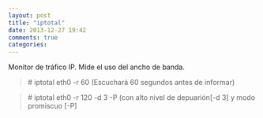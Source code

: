```yaml
---
layout: post
title: "iptotal"
date: 2013-12-27 19:42
comments: true
categories: 
---
```

Monitor de tráfico IP. Mide el uso del ancho de banda. 

>\# iptotal eth0 -r 60 (Escuchará 60 segundos antes de informar) 

>\# iptotal eth0 -r 120 -d 3 -P  (con alto nivel de depuarión[-d 3] y modo promiscuo [-P]

